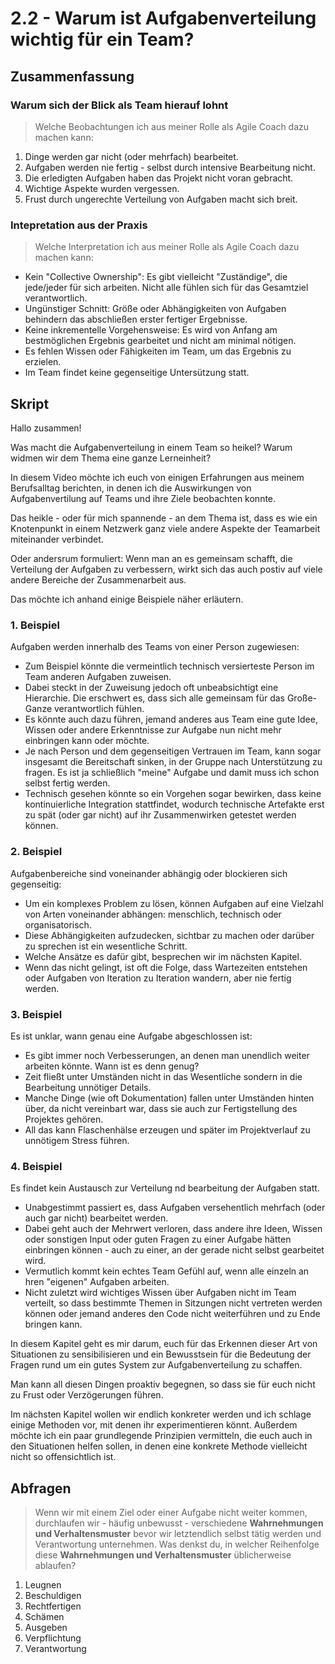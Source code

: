 # 2.2 - Warum ist Aufgabenverteilung wichtig für ein Team?

## Zusammenfassung

### Warum sich der Blick als Team hierauf lohnt

> Welche Beobachtungen ich aus meiner Rolle als Agile Coach dazu machen kann:

1. Dinge werden gar nicht (oder mehrfach) bearbeitet.
2. Aufgaben werden nie fertig - selbst durch intensive Bearbeitung nicht.
3. Die erledigten Aufgaben haben das Projekt nicht voran gebracht.
4. Wichtige Aspekte wurden vergessen.
5. Frust durch ungerechte Verteilung von Aufgaben macht sich breit.

### Intepretation aus der Praxis

> Welche Interpretation ich aus meiner Rolle als Agile Coach dazu machen kann:

- Kein "Collective Ownership": Es gibt vielleicht "Zuständige", die jede/jeder für sich arbeiten. Nicht alle fühlen sich für das Gesamtziel verantwortlich.
- Ungünstiger Schnitt: Größe oder Abhängigkeiten von Aufgaben behindern das abschließen erster fertiger Ergebnisse.
- Keine inkrementelle Vorgehensweise: Es wird von Anfang am bestmöglichen Ergebnis gearbeitet und nicht am minimal nötigen.
- Es fehlen Wissen oder Fähigkeiten im Team, um das Ergebnis zu erzielen.
- Im Team findet keine gegenseitige Untersützung statt.

## Skript

Hallo zusammen!

Was macht die Aufgabenverteilung in einem Team so heikel? Warum widmen wir dem Thema eine ganze Lerneinheit?

In diesem Video möchte ich euch von einigen Erfahrungen aus meinem Berufsalltag berichten, in denen ich die Auswirkungen von Aufgabenvertilung auf Teams und ihre Ziele beobachten konnte.

Das heikle - oder für mich spannende - an dem Thema ist, dass es wie ein Knotenpunkt in einem Netzwerk ganz viele andere Aspekte der Teamarbeit miteinander verbindet.

Oder andersrum formuliert: Wenn man an es gemeinsam schafft, die Verteilung der Aufgaben zu verbessern, wirkt sich das auch postiv auf viele andere Bereiche der Zusammenarbeit aus.

Das möchte ich anhand einige Beispiele näher erläutern.

### 1. Beispiel

Aufgaben werden innerhalb des Teams von einer Person zugewiesen:

  - Zum Beispiel könnte die vermeintlich technisch versierteste Person im Team anderen Aufgaben zuweisen.
  - Dabei steckt in der Zuweisung jedoch oft unbeabsichtigt eine Hierarchie. Die erschwert es, dass sich alle gemeinsam für das Große-Ganze verantwortlich fühlen.
  - Es könnte auch dazu führen, jemand anderes aus Team eine gute Idee, Wissen oder andere Erkenntnisse zur Aufgabe nun nicht mehr einbringen kann oder möchte.
  - Je nach Person und dem gegenseitigen Vertrauen im Team, kann sogar insgesamt die Bereitschaft sinken, in der Gruppe nach Unterstützung zu fragen. Es ist ja schließlich "meine" Aufgabe und damit muss ich schon selbst fertig werden.
  - Technisch gesehen könnte so ein Vorgehen sogar bewirken, dass keine kontinuierliche Integration stattfindet, wodurch technische Artefakte erst zu spät (oder gar nicht) auf ihr Zusammenwirken getestet werden können.

### 2. Beispiel

Aufgabenbereiche sind voneinander abhängig oder blockieren sich gegenseitig:

  - Um ein komplexes Problem zu lösen, können Aufgaben auf eine Vielzahl von Arten voneinander abhängen: menschlich, technisch oder organisatorisch.
  - Diese Abhängigkeiten aufzudecken, sichtbar zu machen oder darüber zu sprechen ist ein wesentliche Schritt.
  - Welche Ansätze es dafür gibt, besprechen wir im nächsten Kapitel.
  - Wenn das nicht gelingt, ist oft die Folge, dass Wartezeiten entstehen oder Aufgaben von Iteration zu Iteration wandern, aber nie fertig werden.

### 3. Beispiel

Es ist unklar, wann genau eine Aufgabe abgeschlossen ist:

  - Es gibt immer noch Verbesserungen, an denen man unendlich weiter arbeiten könnte. Wann ist es denn genug?
  - Zeit fließt unter Umständen nicht in das Wesentliche sondern in die Bearbeitung unnötiger Details.
  - Manche Dinge (wie oft Dokumentation) fallen unter Umständen hinten über, da nicht vereinbart war, dass sie auch zur Fertigstellung des Projektes gehören.
  - All das kann Flaschenhälse erzeugen und später im Projektverlauf zu unnötigem Stress führen.

### 4. Beispiel

Es findet kein Austausch zur Verteilung nd bearbeitung der Aufgaben statt.

  - Unabgestimmt passiert es, dass Aufgaben versehentlich mehrfach (oder auch gar nicht) bearbeitet werden.
  - Dabei geht auch der Mehrwert verloren, dass andere ihre Ideen, Wissen oder sonstigen Input oder guten Fragen zu einer Aufgabe hätten einbringen können - auch zu einer, an der gerade nicht selbst gearbeitet wird.
  - Vermutlich kommt kein echtes Team Gefühl auf, wenn alle einzeln an hren "eigenen" Aufgaben arbeiten.
  - Nicht zuletzt wird wichtiges Wissen über Aufgaben nicht im Team verteilt, so dass bestimmte Themen in Sitzungen nicht vertreten werden können oder jemand anderes den Code nicht weiterführen und zu Ende bringen kann.

In diesem Kapitel geht es mir darum, euch für das Erkennen dieser Art von Situationen zu sensibilisieren und ein Bewusstsein für die Bedeutung der Fragen rund um ein gutes System zur Aufgabenverteilung zu schaffen.

Man kann all diesen Dingen proaktiv begegnen, so dass sie für euch nicht zu Frust oder Verzögerungen führen.

Im nächsten Kapitel wollen wir endlich konkreter werden und ich schlage einige Methoden vor, mit denen ihr experimentieren könnt. Außerdem möchte ich ein paar grundlegende Prinzipien vermitteln, die euch auch in den Situationen helfen sollen, in denen eine konkrete Methode vielleicht nicht so offensichtlich ist.

## Abfragen

> Wenn wir mit einem Ziel oder einer Aufgabe nicht weiter kommen, durchlaufen wir - häufig unbewusst - verschiedene **Wahrnehmungen und Verhaltensmuster** bevor wir letztendlich selbst tätig werden und Verantwortung unternehmen.
> Was denkst du, in welcher Reihenfolge diese **Wahrnehmungen und Verhaltensmuster** üblicherweise ablaufen?

1. Leugnen
2. Beschuldigen
3. Rechtfertigen
4. Schämen
5. Ausgeben
6. Verpflichtung
7. Verantwortung
